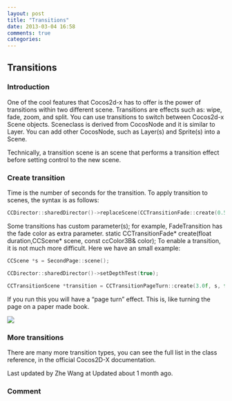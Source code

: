 ```yaml
---
layout: post
title: "Transitions"
date: 2013-03-04 16:58
comments: true
categories: 
---
```



## Transitions
 
### Introduction
One of the cool features that Cocos2d-x has to offer is the power of transitions within two different scene. Transitions are effects such as: wipe, fade, zoom, and split. You can use transitions to switch between Cocos2d-x Scene objects. Sceneclass is derived from CocosNode and it is similar to Layer. You can add other CocosNode, such as Layer(s) and Sprite(s) into a Scene.

Technically, a transition scene is an scene that performs a transition effect before setting control to the new scene.

### Create transition
Time is the number of seconds for the transition. To apply transition to scenes, the syntax is as follows:

```c++
CCDirector::sharedDirector()->replaceScene(CCTransitionFade::create(0.5,newScene));
```

Some transitions has custom parameter(s); for example, FadeTransition has the fade color as extra parameter.
static CCTransitionFade* create(float duration,CCScene* scene, const ccColor3B& color);
To enable a transition, it is not much more difficult. Here we have an small example:

```c++
CCScene *s = SecondPage::scene();

CCDirector::sharedDirector()->setDepthTest(true);

CCTransitionScene *transition = CCTransitionPageTurn::create(3.0f, s, false);
```

If you run this you will have a “page turn” effect. This is, like turning the page on a paper made book.

![](http://www.cocos2d-x.org/attachments/download/1623)

### More transitions
There are many more transition types, you can see the full list in the class reference, in the official Cocos2D-X documentation.

Last updated by Zhe Wang at Updated about 1 month ago.


### Comment